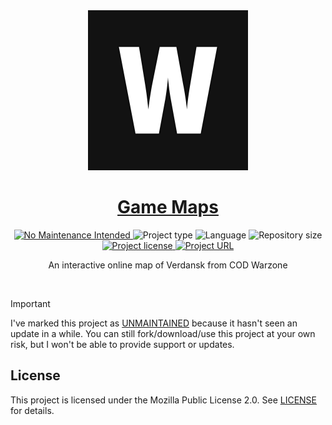 <!-- Project Header -->
<div align="center">
  <img class="projectLogo" src="warzone/favicon.svg" alt="Project logo" title="Project logo" width="256">

  <h1 class="projectName">
    <a href="https://game-maps.johng.io">
      Game Maps
    </a>
  </h1>

  <p class="projectBadges">
    <a href="https://unmaintained.tech/">
      <img src="https://unmaintained.tech/badge.svg" alt="No Maintenance Intended" title="No Maintenance Intended"/>
    </a>
    <img src="https://img.shields.io/badge/type-Website-ff5722.svg" alt="Project type" title="Project type">
    <img src="https://img.shields.io/github/languages/top/jerboa88/Game-Maps.svg" alt="Language" title="Language">
    <img src="https://img.shields.io/github/repo-size/jerboa88/Game-Maps.svg" alt="Repository size" title="Repository size">
    <a href="LICENSE">
      <img src="https://img.shields.io/github/license/jerboa88/Game-Maps.svg" alt="Project license" title="Project license"/>
    </a>
    <a href="https://game-maps.johng.io" title="Game Maps">
			<img src="https://img.shields.io/website?url=https%3A%2F%2Fgame-maps.johng.io&up_message=game.maps.johng.io%20%E2%86%97" alt="Project URL" title="Project URL">
		</a>
  </p>

  <p class="projectDesc">
    An interactive online map of Verdansk from COD Warzone
  </p>

  <br/>
</div>


> [!IMPORTANT]
> I've marked this project as [UNMAINTAINED](https://unmaintained.tech/) because it hasn't seen an update in a while. You can still fork/download/use this project at your own risk, but I won't be able to provide support or updates.


## License
This project is licensed under the Mozilla Public License 2.0. See [LICENSE](LICENSE) for details.
